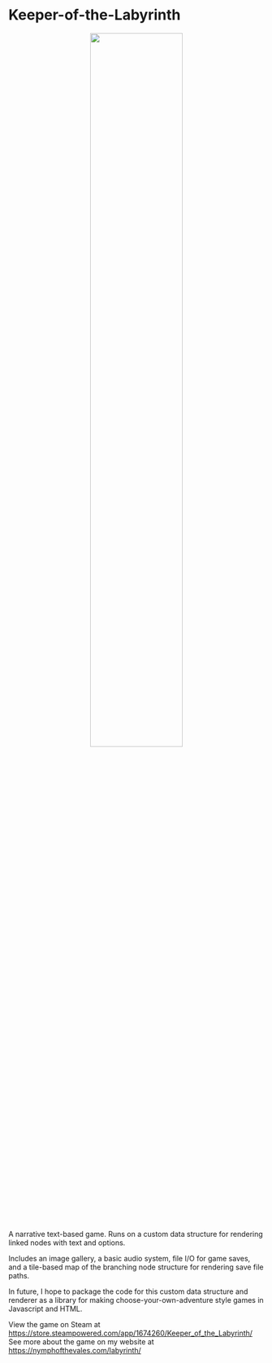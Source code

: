 # Keeper-of-the-Labyrinth
<p align="center">
  <img src="./assets/artwork/labyrinth_gate.png" width="60%">
 </p>
A narrative text-based game. Runs on a custom data structure for rendering linked nodes with text and options. 

Includes an image gallery, a basic audio system, file I/O for game saves, and a tile-based map of the branching node structure for rendering save file paths.

In future, I hope to package the code for this custom data structure and renderer as a library for making choose-your-own-adventure style games in Javascript and HTML.

View the game on Steam at https://store.steampowered.com/app/1674260/Keeper_of_the_Labyrinth/
See more about the game on my website at https://nymphofthevales.com/labyrinth/